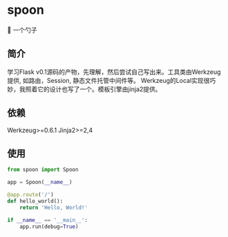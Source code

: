 # spoon
🥄 一个勺子

## 简介
学习Flask v0.1源码的产物，先理解，然后尝试自己写出来。工具类由Werkzeug提供, 如路由，Session, 静态文件托管中间件等。
Werkzeug的Local实现很巧妙，我照着它的设计也写了一个。模板引擎由jinja2提供。

## 依赖
Werkzeug>=0.6.1
Jinja2>=2,4

## 使用
``` python
from spoon import Spoon

app = Spoon(__name__)

@app.route('/')
def hello_world():
    return 'Hello, World!'

if __name__ == '__main__':
    app.run(debug=True)
```
